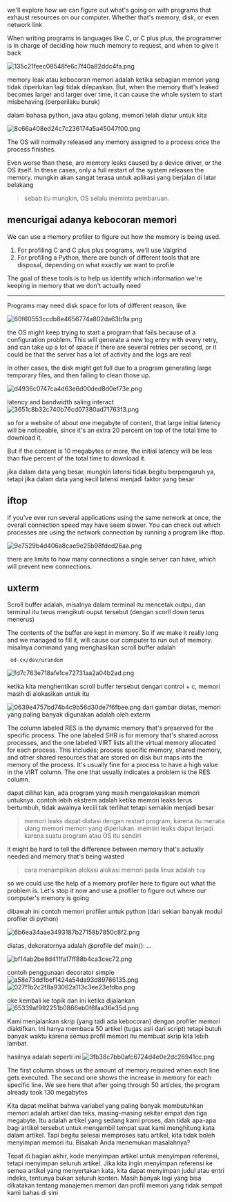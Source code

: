we'll explore how we can figure out what's going on with programs that exhaust resources on our computer. Whether that's memory, disk, or even network link 	

 When writing programs in languages like C, or C plus plus, the programmer is in charge of deciding how much memory to request, and when to give it back
 
 ![135c21feec08548fe6c7f40a82ddc4fa.png](../../../../../_resources/135c21feec08548fe6c7f40a82ddc4fa.png)
 
 memory leak
 atau kebocoran memori adalah ketika sebagian memori yang tidak diperlukan lagi tidak dilepaskan. But, when the memory that's leaked becomes larger and larger over time, it can cause the whole system to start misbehaving (berperilaku buruk)
 
 dalam bahasa python, java atau golang, memori telah diatur untuk kita
 
 ![8c66a408ed24c7c236174a5a45047f00.png](../../../../../_resources/8c66a408ed24c7c236174a5a45047f00.png)
 
 The OS will normally released any memory assigned to a process once the process finishes.
 
Even worse than these, are memory leaks caused by a device driver, or the OS itself. In these cases, only a full restart of the system releases the memory. mungkin akan sangat terasa untuk aplikasi yang berjalan di latar belakang

> sebab itu mungkin, OS selalu meminta pembaruan.

## mencurigai adanya kebocoran memori
We can use a memory profiler to figure out how the memory is being used.

1. For profiling C and C plus plus programs, we'll use Valgrind
2. For profiling a Python, there are bunch of different tools that are disposal, depending on what exactly we want to profile

The goal of these tools is to help us identify which information we're keeping in memory that we don't actually need

***
Programs may need disk space for lots of different reason, like
 
 ![60f60553ccdb8e4656774a802da63b9a.png](../../../../../_resources/60f60553ccdb8e4656774a802da63b9a.png)
 
 the OS might keep trying to start a program that fails because of a configuration problem. This will generate a new log entry with every retry, and can take up a lot of space if there are several retries per second, or it could be that the server has a lot of activity and the logs are real
 
 In other cases, the disk might get full due to a program generating large temporary files, and then failing to clean those up.
 
 ![d4936c0747ca4d63e6d00ded8d0ef73e.png](../../../../../_resources/d4936c0747ca4d63e6d00ded8d0ef73e.png)
 
 latency and bandwidth saling interact
 ![3651c8b32c740b76cd07380ad71763f3.png](../../../../../_resources/3651c8b32c740b76cd07380ad71763f3.png)
 
 so for a website of about one megabyte of content, that large initial latency will be noticeable, since it's an extra 20 percent on top of the total time to download it.
 
 But if the content is 10 megabytes or more, the initial latency will be less than five percent of the total time to download it.
 
 jika dalam data yang besar, mungkin latensi tidak begitu berpengaruh ya, tetapi jika dalam data yang kecil latensi menjadi faktor yang besar
 
 ## iftop
 If you've ever run several applications using the same network at once, the overall connection speed may have seem slower. You can check out which processes are using the network connection by running a program like iftop.
 
 ![9e7529b4d406a8cae9e25b98fded26aa.png](../../../../../_resources/9e7529b4d406a8cae9e25b98fded26aa.png)
 
there are limits to how many connections a single server can have, which will prevent new connections.  

## uxterm
Scroll buffer adalah, misalnya dalam terminal itu mencetak outpu, dan terminal itu terus mengikuti ouput tersebut (dengan scorll down terus menerus)

The contents of the buffer are kept in memory. So if we make it really long and we managed to fill it, will cause our computer to run out of memory. misalnya command yang menghasilkan scroll buffer adalah 

	 od-cx/dev/urandom
	 
![fd7c763e718afe1ce72731aa2a04b2ad.png](../../../../../_resources/fd7c763e718afe1ce72731aa2a04b2ad.png)

ketika kita menghentikan scroll buffer tersebut dengan control + c, memori masih di alokasikan untuk itu

![0639e4757bd74b4c9b56d30de7f6fbee.png](../../../../../_resources/0639e4757bd74b4c9b56d30de7f6fbee.png)
dari gambar diatas, memori yang paling banyak digunakan adalah oleh exterm

The column labeled RES is the dynamic memory that's preserved for the specific process. The one labeled SHR is for memory that's shared across processes, and the one labeled VIRT lists all the virtual memory allocated for each process. This includes; process specific memory, shared memory, and other shared resources that are stored on disk but maps into the memory of the process. It's usually fine for a process to have a high value in the VIRT column. The one that usually indicates a problem is the RES column. 

dapat dilihat kan, ada program yang masih mengalokasikan memori untuknya. contoh lebih ekstrem adalah ketika memori leaks terus bertumbuh, tidak awalnya kecili tak terlihat tetapi semakin menjadi besar

> memori leaks dapat diatasi dengan restart program, karena itu menata ulang memori memori yang diperlukan. memori leaks dapat terjadi karena suatu program atau OS itu sendiri

 it might be hard to tell the difference between memory that's actually needed and memory that's being wasted
 
 > cara menampilkan alokasi alokasi memori pada linux adalah ` top `

so we could use the help of a memory profiler here to figure out what the problem is. Let's stop it now and use a profiler to figure out where our computer's memory is going

dibawah ini contoh memori profiler untuk python (dari sekian banyak modul profiler di python) 

![6b6ea34aae3493187b27158b7850c8f2.png](../../../../../_resources/6b6ea34aae3493187b27158b7850c8f2.png)

diatas, dekoratornya adalah @profile
def main(): ...

![bf14ab2be8d411fa17ff88b4ca3cec72.png](../../../../../_resources/bf14ab2be8d411fa17ff88b4ca3cec72.png)

contoh penggunaan decorator simple
![a58e73dd1bef1424a54da93d89766135.png](../../../../../_resources/a58e73dd1bef1424a54da93d89766135.png)
![027f1b2c2f8a93062a113c3ee23efdba.png](../../../../../_resources/027f1b2c2f8a93062a113c3ee23efdba.png)

oke kembali ke topik
dan ini ketika dijalankan 
![65339af992251b0866eb0f6faa36e35d.png](../../../../../_resources/65339af992251b0866eb0f6faa36e35d.png)

Kami menjalankan skrip (yang tadi ada kebocoran) dengan profiler memori diaktifkan. Ini hanya membaca 50 artikel (tugas asli dari script) tetapi butuh banyak waktu karena semua profil memori itu membuat skrip kita lebih lambat.

hasilnya adalah seperti ini
![3fb38c7bb0afc6724d4e0e2dc26941cc.png](../../../../../_resources/3fb38c7bb0afc6724d4e0e2dc26941cc.png)

The first column shows us the amount of memory required when each line gets executed. The second one shows the increase in memory for each specific line. We see here that after going through 50 articles, the program already took 130 megabytes

Kita dapat melihat bahwa variabel yang paling banyak membutuhkan memori adalah artikel dan teks, masing-masing sekitar empat dan tiga megabyte. Itu adalah artikel yang sedang kami proses, dan tidak apa-apa bagi artikel tersebut untuk mengambil tempat saat kami menghitung kata dalam artikel. Tapi begitu selesai memproses satu artikel, kita tidak boleh menyimpan memori itu. Bisakah Anda menemukan masalahnya?

Tepat di bagian akhir, kode menyimpan artikel untuk menyimpan referensi, tetapi menyimpan seluruh artikel. Jika kita ingin menyimpan referensi ke semua artikel yang menyertakan kata, kita dapat menyimpan judul atau entri indeks, tentunya bukan seluruh konten. Masih banyak lagi yang bisa dikatakan tentang manajemen memori dan profil memori yang tidak sempat kami bahas di sini

